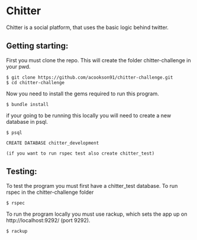 
Chitter
=================

Chitter is a social platform, that uses the basic logic behind twitter.

Getting starting:
-------

First you must clone the repo. This will create the folder chitter-challenge in your pwd.

```
$ git clone https://github.com/acookson91/chitter-challenge.git
$ cd chitter-challenge

```

Now you need to install the gems required to run this program.

```
$ bundle install

```

if your going to be running this locally you will need to create a new database in psql.

```
$ psql

CREATE DATABASE chitter_development

(if you want to run rspec test also create chitter_test)

```



Testing:
-------

To test the program you must first have a chitter_test database. To run rspec in the chitter-challenge folder

```
$ rspec

```

To run the program locally you must use rackup, which sets the app up on http://localhost:9292/ (port 9292).

```
$ rackup

```
